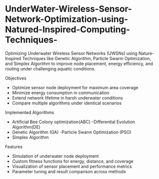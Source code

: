 # UnderWater-Wireless-Sensor-Network-Optimization-using-Natured-Inspired-Computing-Techniques-
Optimizing Underwater Wireless Sensor Networks (UWSNs) using Nature-Inspired Techniques like Genetic Algorithm, Particle Swarm Optimization, and Simplex Algorithm to improve node placement, energy efficiency, and routing under challenging aquatic conditions.

Objectives

- Optimize sensor node deployment for maximum area coverage
- Minimize energy consumption in communication
- Extend network lifetime in harsh underwater conditions
- Compare multiple algorithms under identical scenarios

Implemented Algorithms

- Artificial Bee Colony optimization(ABC)
-Differential Evolution Algorithm(DE)
- Genetic Algorithm (GA)
-Particle Swarm Optimization (PSO)
- Simplex Algorithm


Features

- Simulation of underwater node deployment
- Custom fitness functions for energy, distance, and coverage
- Visualization of sensor placement and performance metrics
- Parameter tuning and result comparison across methods
